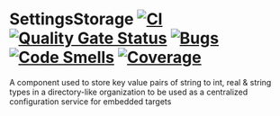 # SettingsStorage [![CI](https://github.com/vacmg/SettingsStorageLib/actions/workflows/CI.yml/badge.svg)](https://github.com/vacmg/SettingsStorageLib/actions/workflows/CI.yml) [![Quality Gate Status](https://sonarcloud.io/api/project_badges/measure?project=vacmg_SettingsStorageLib&metric=alert_status&token=a38b3c41e5edce7408c465173a902b5e8f157d52)](https://sonarcloud.io/summary/new_code?id=vacmg_SettingsStorageLib) [![Bugs](https://sonarcloud.io/api/project_badges/measure?project=vacmg_SettingsStorageLib&metric=bugs&token=a38b3c41e5edce7408c465173a902b5e8f157d52)](https://sonarcloud.io/summary/new_code?id=vacmg_SettingsStorageLib) [![Code Smells](https://sonarcloud.io/api/project_badges/measure?project=vacmg_SettingsStorageLib&metric=code_smells&token=a38b3c41e5edce7408c465173a902b5e8f157d52)](https://sonarcloud.io/summary/new_code?id=vacmg_SettingsStorageLib) [![Coverage](https://sonarcloud.io/api/project_badges/measure?project=vacmg_SettingsStorageLib&metric=coverage&token=a38b3c41e5edce7408c465173a902b5e8f157d52)](https://sonarcloud.io/summary/new_code?id=vacmg_SettingsStorageLib)
 
A component used to store key value pairs of string to int, real & string types in a directory-like organization to be used as a centralized configuration service for embedded targets
